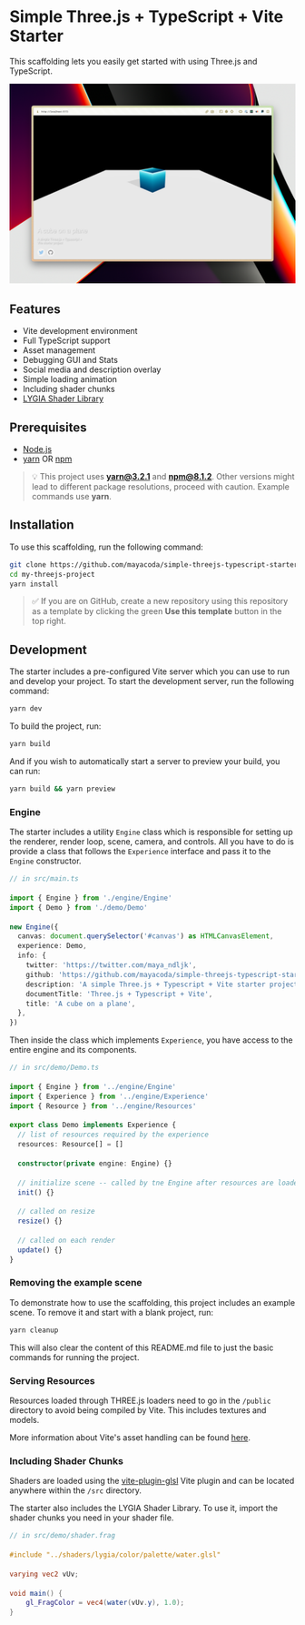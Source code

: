 # Simple Three.js + TypeScript + Vite Starter

This scaffolding lets you easily get started with using Three.js and TypeScript.

![example scene](./assets/docs/example.png)

## Features

- Vite development environment
- Full TypeScript support
- Asset management
- Debugging GUI and Stats
- Social media and description overlay
- Simple loading animation
- Including shader chunks
- [LYGIA Shader Library](https://lygia.xyz/) 

## Prerequisites

- [Node.js](https://nodejs.org)
- [yarn](https://yarnpkg.com) OR [npm](https://www.npmjs.com)

> 💡 This project uses **yarn@3.2.1** and **npm@8.1.2**. Other versions might lead to different package resolutions, proceed with caution. Example commands use **yarn**.

## Installation

To use this scaffolding, run the following command:

```bash
git clone https://github.com/mayacoda/simple-threejs-typescript-starter my-threejs-project
cd my-threejs-project
yarn install
```

> ✅ If you are on GitHub, create a new repository using this repository as a template by clicking the green **Use this template** button in the top right.

## Development

The starter includes a pre-configured Vite server which you can use to run and develop your project. To start the development server, run the following command:

```bash
yarn dev
```

To build the project, run:

```bash
yarn build
```

And if you wish to automatically start a server to preview your build, you can run:

```bash
yarn build && yarn preview
```

### Engine

The starter includes a utility `Engine` class which is responsible for setting up the renderer, render loop, scene, camera, and controls. All you have to do is provide a class that follows the `Experience` interface and pass it to the `Engine` constructor.

```typescript
// in src/main.ts

import { Engine } from './engine/Engine'
import { Demo } from './demo/Demo'

new Engine({
  canvas: document.querySelector('#canvas') as HTMLCanvasElement,
  experience: Demo,
  info: {
    twitter: 'https://twitter.com/maya_ndljk',
    github: 'https://github.com/mayacoda/simple-threejs-typescript-starter',
    description: 'A simple Three.js + Typescript + Vite starter project',
    documentTitle: 'Three.js + Typescript + Vite',
    title: 'A cube on a plane',
  },
})
```

Then inside the class which implements `Experience`, you have access to the entire engine and its components.

```typescript
// in src/demo/Demo.ts

import { Engine } from '../engine/Engine'
import { Experience } from '../engine/Experience'
import { Resource } from '../engine/Resources'

export class Demo implements Experience {
  // list of resources required by the experience
  resources: Resource[] = []

  constructor(private engine: Engine) {}

  // initialize scene -- called by tne Engine after resources are loaded
  init() {}

  // called on resize
  resize() {}

  // called on each render
  update() {}
}
```

### Removing the example scene

To demonstrate how to use the scaffolding, this project includes an example scene. To remove it and start with a blank project, run:

```bash
yarn cleanup
```

This will also clear the content of this README.md file to just the basic commands for running the project.

### Serving Resources

Resources loaded through THREE.js loaders need to go in the `/public` directory to avoid being compiled by Vite. This includes textures and models.

More information about Vite's asset handling can be found [here](https://vitejs.dev/guide/assets.html).

### Including Shader Chunks

Shaders are loaded using the [vite-plugin-glsl](https://github.com/UstymUkhman/vite-plugin-glsl) Vite plugin and can be located anywhere within the `/src` directory.

The starter also includes the LYGIA Shader Library. To use it, import the shader chunks you need in your shader file.

```glsl
// in src/demo/shader.frag

#include "../shaders/lygia/color/palette/water.glsl"

varying vec2 vUv;

void main() {
    gl_FragColor = vec4(water(vUv.y), 1.0);
}
```